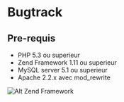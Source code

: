Bugtrack
=====


Pre-requis
----------
* PHP 5.3 ou superieur
* Zend Framework 1.11 ou superieur
* MySQL server 5.1 ou superieur
* Apache 2.2.x avec mod_rewrite

![Alt Zend Framework](http://www.atlantismultimedia.fr/wp-content/uploads/2011/02/ZendFramework-logo.png)
